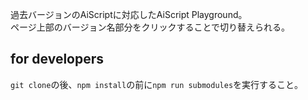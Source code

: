 過去バージョンのAiScriptに対応したAiScript Playground。  
ページ上部のバージョン名部分をクリックすることで切り替えられる。  

## for developers
`git clone`の後、`npm install`の前に`npm run submodules`を実行すること。
